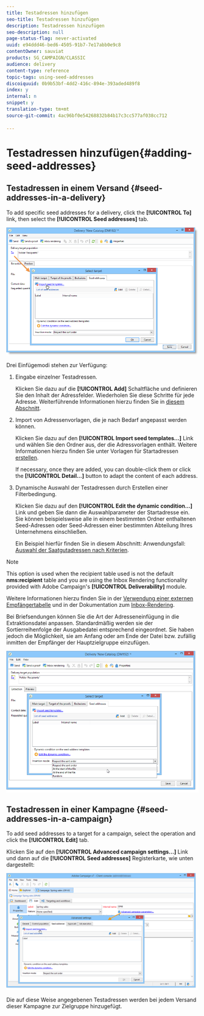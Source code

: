 ```yaml
---
title: Testadressen hinzufügen
seo-title: Testadressen hinzufügen
description: Testadressen hinzufügen
seo-description: null
page-status-flag: never-activated
uuid: e94ddd46-bed6-4505-91b7-7e17abb0e9c8
contentOwner: sauviat
products: SG_CAMPAIGN/CLASSIC
audience: delivery
content-type: reference
topic-tags: using-seed-addresses
discoiquuid: 0b9b53bf-4dd2-416c-894e-393aded489f8
index: y
internal: n
snippet: y
translation-type: tm+mt
source-git-commit: 4ac96bf0e54268832b84b17c3cc577af038cc712

---
```



# Testadressen hinzufügen{#adding-seed-addresses}

## Testadressen in einem Versand {#seed-addresses-in-a-delivery}

To add specific seed addresses for a delivery, click the **[!UICONTROL To]** link, then select the **[!UICONTROL Seed addresses]** tab.

![](assets/s_ncs_user_edit_del_addresses_tab.png)

Drei Einfügemodi stehen zur Verfügung:

1. Eingabe einzelner Testadressen.

   Klicken Sie dazu auf die **[!UICONTROL Add]** Schaltfläche und definieren Sie den Inhalt der Adressfelder. Wiederholen Sie diese Schritte für jede Adresse. Weiterführende Informationen hierzu finden Sie in [diesem Abschnitt](../../message-center/using/managing-seed-addresses-in-transactional-messages.md#creating-a-seed-address).

1. Import von Adressenvorlagen, die je nach Bedarf angepasst werden können.

   Klicken Sie dazu auf den **[!UICONTROL Import seed templates...]** Link und wählen Sie den Ordner aus, der die Adressvorlagen enthält. Weitere Informationen hierzu finden Sie unter Vorlagen für Startadressen [erstellen](../../delivery/using/creating-seed-addresses.md#creating-seed-address-templates).

   If necessary, once they are added, you can double-click them or click the **[!UICONTROL Detail...]** button to adapt the content of each address.

1. Dynamische Auswahl der Testadressen durch Erstellen einer Filterbedingung.

   Klicken Sie dazu auf den **[!UICONTROL Edit the dynamic condition...]** Link und geben Sie dann die Auswahlparameter der Startadresse ein. Sie können beispielsweise alle in einem bestimmten Ordner enthaltenen Seed-Adressen oder Seed-Adressen einer bestimmten Abteilung Ihres Unternehmens einschließen.

   Ein Beispiel hierfür finden Sie in diesem Abschnitt: Anwendungsfall: [Auswahl der Saatgutadressen nach Kriterien](../../delivery/using/use-case--selecting-seed-addresses-on-criteria.md).

>[!NOTE]
>
>This option is used when the recipient table used is not the default **nms:recipient** table and you are using the Inbox Rendering functionality provided with Adobe Campaign&#39;s **[!UICONTROL Deliverability]** module.
>
>Weitere Informationen hierzu finden Sie in der [Verwendung einer externen Empfängertabelle](../../delivery/using/using-an-external-recipient-table.md) und in der Dokumentation zum [Inbox-Rendering](../../delivery/using/inbox-rendering.md).

Bei Briefsendungen können Sie die Art der Adresseneinfügung in die Extraktionsdatei anpassen. Standardmäßig werden sie der Sortierreihenfolge der Ausgabedatei entsprechend eingeordnet. Sie haben jedoch die Möglichkeit, sie am Anfang oder am Ende der Datei bzw. zufällig inmitten der Empfänger der Hauptzielgruppe einzufügen.

![](assets/s_ncs_user_edit_del_addresses_sort.png)

## Testadressen in einer Kampagne {#seed-addresses-in-a-campaign}

To add seed addresses to a target for a campaign, select the operation and click the **[!UICONTROL Edit]** tab.

Klicken Sie auf den **[!UICONTROL Advanced campaign settings...]** Link und dann auf die **[!UICONTROL Seed addresses]** Registerkarte, wie unten dargestellt:

![](assets/s_ncs_user_edit_op_addresses_tab.png)

Die auf diese Weise angegebenen Testadressen werden bei jedem Versand dieser Kampagne zur Zielgruppe hinzugefügt.
